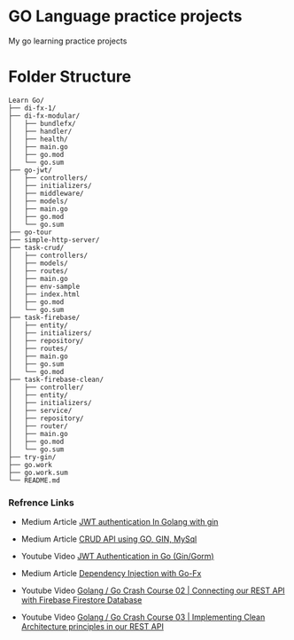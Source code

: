 # GO Language practice projects 
My go learning practice projects

# Folder Structure
```
Learn Go/
├── di-fx-1/
├── di-fx-modular/
│   ├── bundlefx/   
│   ├── handler/  
│   ├── health/
│   ├── main.go
│   ├── go.mod   
│   └── go.sum
├── go-jwt/
│   ├── controllers/
│   ├── initializers/
│   ├── middleware/
│   ├── models/
│   ├── main.go
│   ├── go.mod
│   └── go.sum
├── go-tour
├── simple-http-server/
├── task-crud/
│   ├── controllers/
│   ├── models/
│   ├── routes/
│   ├── main.go
│   ├── env-sample
│   ├── index.html
│   ├── go.mod    
│   └── go.sum
├── task-firebase/
│   ├── entity/
│   ├── initializers/
│   ├── repository/
│   ├── routes/
│   ├── main.go
│   ├── go.sum
│   └── go.mod
├── task-firebase-clean/
│   ├── controller/
│   ├── entity/
│   ├── initializers/
│   ├── service/
│   ├── repository/
│   ├── router/
│   ├── main.go
│   ├── go.mod
│   └── go.sum
├── try-gin/
├── go.work
├── go.work.sum
└── README.md
```
### Refrence Links
- Medium Article [JWT authentication In Golang with gin](https://articles.wesionary.team/jwt-authentication-in-golang-with-gin-63dbc0816d55)
- Medium Article [CRUD API using GO, GIN, MySql](https://articles.wesionary.team/crud-api-using-go-d55b0ace211e)
- Youtube Video [JWT Authentication in Go (Gin/Gorm)](https://www.youtube.com/watch?v=ma7rUS_vW9M)
- Medium Article [Dependency Injection with Go-Fx](https://articles.wesionary.team/dependency-injection-with-go-fx-b698a6585cf0)

- Youtube Video [Golang / Go Crash Course 02 | Connecting our REST API with Firebase Firestore Database](https://www.youtube.com/watch?v=RHa4D6aNVpg&list=PL3eAkoh7fypqUQUQPn-bXtfiYT_ZSVKmB&index=3)

- Youtube Video [Golang / Go Crash Course 03 | Implementing Clean Architecture principles in our REST API](https://www.youtube.com/watch?v=Yg_ae0UvCv4&list=PL3eAkoh7fypqUQUQPn-bXtfiYT_ZSVKmB&index=3)